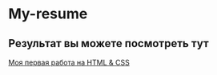 # My-resume

## Результат вы можете посмотреть тут


[Моя первая работа на HTML & CSS](https://yakovlevatatty.github.io/My-resume/)
